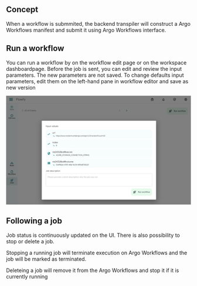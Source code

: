 ## Concept
When a workflow is submmited, the backend transpiler will construct a Argo Workflows manifest and submit it using Argo Workflows interface.

## Run a workflow
You can run a workflow by on the workflow edit page or on the workspace dashboardpage. Before the job is sent, you can edit and review the input parameters. The new parameters are not saved. To change defaults input parameters, edit them on the left-hand pane in workflow editor and save as new version

![Submit job from workflow editor](./assets/jobs/jobs.PNG)

## Following a job
Job status is continuously updated on the UI. There is also possibility to stop or delete a job.

Stopping a running job will terminate execution on Argo Workflows and the job will be marked as terminated.

Deleteing a job will remove it from the Argo Workflows and stop it if it is currently running


